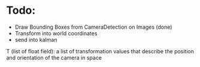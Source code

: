 # Todo:

* Draw Bounding Boxes from CameraDetection on Images (done)
* Transform into world coordinates
* send into kalman

T (list of float field): a list of transformation values that describe the position and orientation of the camera in space